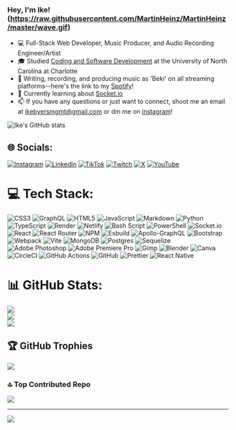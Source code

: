 <!-- Bio -->

### Hey, I'm Ike! (https://raw.githubusercontent.com/MartinHeinz/MartinHeinz/master/wave.gif)

- 💻 Full-Stack Web Developer, Music Producer, and Audio Recording Engineer/Artist<br/>
- 🎓 Studied [Coding and Software Development](https://bootcamp.charlotte.edu/coding/curriculum/) at the University of North Carolina at Charlotte<br/>
- 🎨 Writing, recording, and producing music as 'Beki' on all streaming platforms--here's the link to my [Spotify](https://open.spotify.com/artist/6lA0hlZQNMpHpsQ9ki8KEF?si=HVGwAUwuQK-87W9WSw5YOA)!<br/>
- 💬 Currently learning about [Socket.io](https://socket.io/)
- 📫 If you have any questions or just want to connect, shoot me an email at ikebyersmgmt@gmail.com or dm me on [instagram](https://www.instagram.com/yesbeki/)!

<!-- Github stats from https://github.com/anuraghazra/github-readme-stats -->
![Ike's GitHub stats](https://github-readme-stats.vercel.app/api?username=ikebyers&show_icons=true&theme=gruvbox&show_icons=true)<br/>

<!-- GPRM readme profile generator -->

## 🌐 Socials:
[![Instagram](https://img.shields.io/badge/Instagram-%23E4405F.svg?logo=Instagram&logoColor=white)](https://instagram.com/yesbeki) [![LinkedIn](https://img.shields.io/badge/LinkedIn-%230077B5.svg?logo=linkedin&logoColor=white)](https://linkedin.com/in/https://www.linkedin.com/in/ike-byers-9381b0185/) [![TikTok](https://img.shields.io/badge/TikTok-%23000000.svg?logo=TikTok&logoColor=white)](https://tiktok.com/@yesbeki) [![Twitch](https://img.shields.io/badge/Twitch-%239146FF.svg?logo=Twitch&logoColor=white)](https://twitch.tv/yesbeki) [![X](https://img.shields.io/badge/X-black.svg?logo=X&logoColor=white)](https://x.com/yesbeki) [![YouTube](https://img.shields.io/badge/YouTube-%23FF0000.svg?logo=YouTube&logoColor=white)](https://youtube.com/@https://www.youtube.com/@yesbeki) 

# 💻 Tech Stack:
![CSS3](https://img.shields.io/badge/css3-%231572B6.svg?style=flat&logo=css3&logoColor=white) ![GraphQL](https://img.shields.io/badge/-GraphQL-E10098?style=flat&logo=graphql&logoColor=white) ![HTML5](https://img.shields.io/badge/html5-%23E34F26.svg?style=flat&logo=html5&logoColor=white) ![JavaScript](https://img.shields.io/badge/javascript-%23323330.svg?style=flat&logo=javascript&logoColor=%23F7DF1E) ![Markdown](https://img.shields.io/badge/markdown-%23000000.svg?style=flat&logo=markdown&logoColor=white) ![Python](https://img.shields.io/badge/python-3670A0?style=flat&logo=python&logoColor=ffdd54) ![TypeScript](https://img.shields.io/badge/typescript-%23007ACC.svg?style=flat&logo=typescript&logoColor=white) ![Render](https://img.shields.io/badge/Render-%46E3B7.svg?style=flat&logo=render&logoColor=white) ![Netlify](https://img.shields.io/badge/netlify-%23000000.svg?style=flat&logo=netlify&logoColor=#00C7B7) ![Bash Script](https://img.shields.io/badge/bash_script-%23121011.svg?style=flat&logo=gnu-bash&logoColor=white) ![PowerShell](https://img.shields.io/badge/PowerShell-%235391FE.svg?style=flat&logo=powershell&logoColor=white) ![Socket.io](https://img.shields.io/badge/Socket.io-black?style=flat&logo=socket.io&badgeColor=010101) ![React](https://img.shields.io/badge/react-%2320232a.svg?style=flat&logo=react&logoColor=%2361DAFB) ![React Router](https://img.shields.io/badge/React_Router-CA4245?style=flat&logo=react-router&logoColor=white) ![NPM](https://img.shields.io/badge/NPM-%23CB3837.svg?style=flat&logo=npm&logoColor=white) ![Esbuild](https://img.shields.io/badge/esbuild-%23FFCF00.svg?style=flat&logo=esbuild&logoColor=black) ![Apollo-GraphQL](https://img.shields.io/badge/-ApolloGraphQL-311C87?style=flat&logo=apollo-graphql) ![Bootstrap](https://img.shields.io/badge/bootstrap-%238511FA.svg?style=flat&logo=bootstrap&logoColor=white) ![Webpack](https://img.shields.io/badge/webpack-%238DD6F9.svg?style=flat&logo=webpack&logoColor=black) ![Vite](https://img.shields.io/badge/vite-%23646CFF.svg?style=flat&logo=vite&logoColor=white) ![MongoDB](https://img.shields.io/badge/MongoDB-%234ea94b.svg?style=flat&logo=mongodb&logoColor=white) ![Postgres](https://img.shields.io/badge/postgres-%23316192.svg?style=flat&logo=postgresql&logoColor=white) ![Sequelize](https://img.shields.io/badge/Sequelize-52B0E7?style=flat&logo=Sequelize&logoColor=white) ![Adobe Photoshop](https://img.shields.io/badge/adobe%20photoshop-%2331A8FF.svg?style=flat&logo=adobe%20photoshop&logoColor=white) ![Adobe Premiere Pro](https://img.shields.io/badge/Adobe%20Premiere%20Pro-9999FF.svg?style=flat&logo=Adobe%20Premiere%20Pro&logoColor=white) ![Gimp](https://img.shields.io/badge/Gimp-657D8B?style=flat&logo=gimp&logoColor=FFFFFF) ![Blender](https://img.shields.io/badge/blender-%23F5792A.svg?style=flat&logo=blender&logoColor=white) ![Canva](https://img.shields.io/badge/Canva-%2300C4CC.svg?style=flat&logo=Canva&logoColor=white) ![CircleCI](https://img.shields.io/badge/circleci-%23161616.svg?style=flat&logo=circleci&logoColor=white) ![GitHub Actions](https://img.shields.io/badge/github%20actions-%232671E5.svg?style=flat&logo=githubactions&logoColor=white) ![GitHub](https://img.shields.io/badge/github-%23121011.svg?style=flat&logo=github&logoColor=white) ![Prettier](https://img.shields.io/badge/prettier-%23F7B93E.svg?style=flat&logo=prettier&logoColor=black) ![React Native](https://img.shields.io/badge/react_native-%2320232a.svg?style=flat&logo=react&logoColor=%2361DAFB)
# 📊 GitHub Stats:
![](https://github-readme-stats.vercel.app/api?username=ikebyers&theme=dark&hide_border=false&include_all_commits=true&count_private=false)<br/>
![](https://github-readme-streak-stats.herokuapp.com/?user=ikebyers&theme=dark&hide_border=false)<br/>
![](https://github-readme-stats.vercel.app/api/top-langs/?username=ikebyers&theme=dark&hide_border=false&include_all_commits=true&count_private=false&layout=compact)

## 🏆 GitHub Trophies
![](https://github-profile-trophy.vercel.app/?username=ikebyers&theme=radical&no-frame=false&no-bg=false&margin-w=4)

### 🔝 Top Contributed Repo
![](https://github-contributor-stats.vercel.app/api?username=ikebyers&limit=5&theme=dark&combine_all_yearly_contributions=true)

---
[![](https://visitcount.itsvg.in/api?id=ikebyers&icon=4&color=0)](https://visitcount.itsvg.in)

<!-- Proudly created with GPRM ( https://gprm.itsvg.in ) -->
